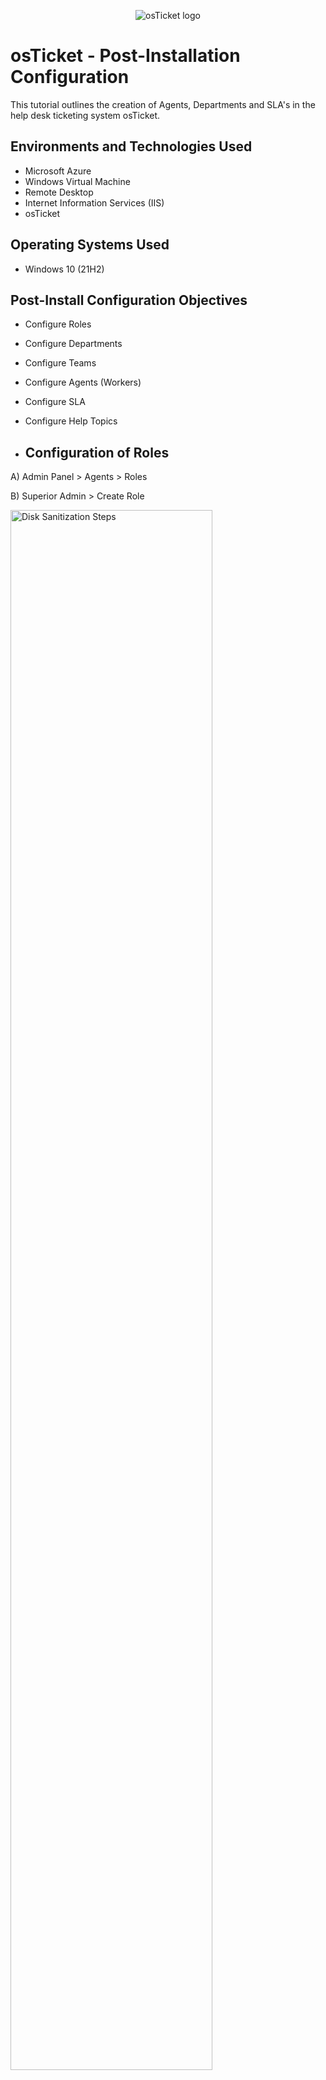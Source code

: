 <p align="center">
<img src="https://i.imgur.com/Clzj7Xs.png" alt="osTicket logo"/>
</p>

<h1>osTicket - Post-Installation Configuration</h1>

This tutorial outlines the creation of Agents, Departments and SLA's in the help desk ticketing system osTicket. 

<h2>Environments and Technologies Used</h2>

- Microsoft Azure
- Windows Virtual Machine
- Remote Desktop
- Internet Information Services (IIS)
- osTicket

<h2>Operating Systems Used </h2>

- Windows 10</b> (21H2)
<p>

<h2>Post-Install Configuration Objectives</h2>

- Configure Roles
- Configure Departments
- Configure Teams
- Configure Agents (Workers)
- Configure SLA
- Configure Help Topics

- <h2>Configuration of Roles</h2>

A) Admin Panel > Agents > Roles

B) Superior Admin > Create Role

<img src="https://i.imgur.com/eHgF4RJ.png" height="80%" width="80%" alt="Disk Sanitization Steps"/>

Create the role Superior Admin, and give it the accessbility that a Superior Admin should have. Complete Control.

<img src="https://i.imgur.com/95zIXPV.png" height="80%" width="80%" alt="Disk Sanitization Steps"/>

- <h2>Configure Departments</h2>

A) Admin Panel > Agents > Departments

B) System Administrators > Create Department

<img src="https://i.imgur.com/vnzabEi.png" height="80%" width="80%" alt="Disk Sanitization Steps"/>


- <h2>Configure Teams</h2>

A) Admin Panel > Agents > Teams

B) Level I Support

C) Level II Support > Edit to your liking > Create Teams

<img src="https://i.imgur.com/BadK5BJ.png" height="80%" width="80%" alt="Disk Sanitization Steps"/>


- <h2>Allow anyone to create tickets</h2>

A) Admin Panel > Settings > User Settings

B) Click Registration Required > Save Changes

<img src="https://i.imgur.com/pbyL9lP.png" height="80%" width="80%" alt="Disk Sanitization Steps"/>


- <h2>Configure Agents (Workers)</h2>

A) Admin Panel > Agents > Add New Agent

- Kayden
- Benjamin

<img src="https://i.imgur.com/nT4TYi4.png" height="80%" width="80%" alt="Disk Sanitization Steps"/>


Edit Access, Permissions, and Teams as needed for the designated agent


<img src="https://i.imgur.com/oaYFKkO.png" height="80%" width="80%" alt="Disk Sanitization Steps"/>


- <h2>Configure Users (Customers)</h2>

A) Agent Panel > User > Add New User

- Sammy
- Rudy

<img src="https://i.imgur.com/iiyucZ9.png" height="80%" width="80%" alt="Disk Sanitization Steps"/>


- <h2>Configure SLA/h2>

A) Admin Panel > Manage > SLA > Add New SLA Plan

<img src="https://i.imgur.com/TmBYI6t.png" height="80%" width="80%" alt="Disk Sanitization Steps"/>

B) Sev-A (1 hour, 24/7)
 
   Sev-B (4 hour, 24/7)
  
   Sev-C (1 hour, 24/7)
  
<img src="https://i.imgur.com/99kwMgq.png" height="80%" width="80%" alt="Disk Sanitization Steps"/>
  
  
Once you're finished entering your SLA Plan's, it should look like this
  
  
<img src="https://i.imgur.com/ANtmyxe.png" height="80%" width="80%" alt="Disk Sanitization Steps"/>
  
  
- <h2>Configure Help Topics</h2>

A) Admin Panel > Manage > Help Topics

<img src="https://i.imgur.com/rKlQ35Z.png" height="80%" width="80%" alt="Disk Sanitization Steps"/>
  
B) Add New Help Topics
  
  - Business Critcal Outage
  
  - Personal Computer Issues
  
  - Equipment Request
  
  - Password Reset
  
  When complete, it should look like this
  
  <img src="https://i.imgur.com/t0fNX8H.png" height="80%" width="80%" alt="Disk Sanitization Steps"/>
  
  
  On the next tutorial, we will creat tickets & dislpay the Ticket Lifecycle
  
  
